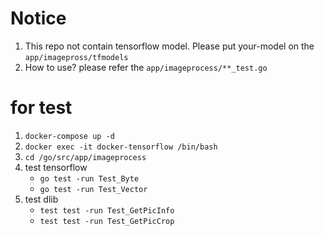 # Notice
1. This repo not contain tensorflow model. Please put your-model on the `app/imagepross/tfmodels`
2. How to use? please refer the `app/imageprocess/**_test.go`

# for test

1. `docker-compose up -d`
2. `docker exec -it docker-tensorflow /bin/bash`
3. `cd /go/src/app/imageprocess`
4. test tensorflow
	- `go test -run Test_Byte`
	- `go test -run Test_Vector`
5. test dlib
	- `test test -run Test_GetPicInfo`
	- `test test -run Test_GetPicCrop`